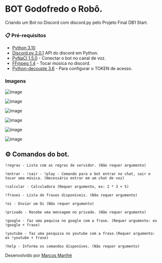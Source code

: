 # BOT Godofredo o Robô.

Criando um Bot no Discord com discord.py pelo Projeto Final DB1 Start.

### 📋 Pré-requisitos

* [Python 3.10](https://www.python.org/downloads/)
* [Discord.py 2.0.1](https://pypi.org/project/discord.py/) API do discord em Python.
* [PyNaCl 1.5.0](https://pypi.org/project/PyNaCl/) - Conectar o bot no canal de voz.
* [FFmpeg 1.4](https://pypi.org/project/ffmpeg/) - Tocar música no discord.
* [Python-decouple 3.6](https://pypi.org/project/python-decouple/) - Para configurar o TOKEN de acesso.


###  Imagens

![image](https://user-images.githubusercontent.com/76493851/227718128-6214f36b-d416-4b95-bd1f-1c784b4f715e.png)

![image](https://user-images.githubusercontent.com/76493851/227718148-8d99d511-3ce5-4b32-ab8a-0d94504952b4.png)

![image](https://user-images.githubusercontent.com/76493851/227718175-c8df1385-8586-4d71-9a26-25890d16aaeb.png)

![image](https://user-images.githubusercontent.com/76493851/227718273-d41a9757-46de-4b9f-88b0-b64d2a110f55.png)

![image](https://user-images.githubusercontent.com/76493851/227718284-336f43b0-8a76-41cc-b1c6-1ab295af4d99.png)

![image](https://user-images.githubusercontent.com/76493851/227718318-0613c580-1c9b-4da3-9f37-9d95f57f1299.png)




## ⚙️ Comandos do bot.
```
!regras - Lista com as regras do servidor. (Não requer argumento)

!entrar - !sair - !play - Comando para o bot entrar no chat, sair e tocar uma música. (Necessário entrar em um chat de voz)

!calcular - Calculadora (Requer argumento, ex: 2 * 3 + 5)

!frases - Lista de frases disponíveis. (Não requer argumento)

!oi - Enviar um Oi (Não requer argumento)

!privado - Recebe uma mensagem no privado. (Não requer argumento) 

!google - faz uma pequisa no google com a frase. (Requer argumento: ex !google + frase)

!youtube - faz uma pesquisa no youtube com a frase.(Requer argumento: ex !youtube + frase)

!help - Informa os comandos disponíves. (Não requer argumento)
```


Desenvolvido por [Marcos Manfré](https://github.com/marcosmanfre) 
